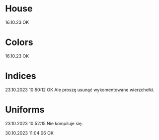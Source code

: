 # House

16.10.23 OK

# Colors 

16.10.23 OK

# Indices

23.10.2023 10:50:12 OK
Ale proszę usunąć wykomentowane wierzchołki.

# Uniforms

23.10.2023 10:52:15
Nie kompiluje się.

30.10.2023 11:04:06 OK





